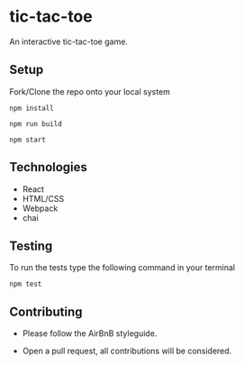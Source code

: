 # tic-tac-toe

An interactive tic-tac-toe game.

## Setup
Fork/Clone the repo onto your local system
```
npm install
```
```
npm run build
```
```
npm start
```

## Technologies 
* React 
* HTML/CSS
* Webpack
* chai

## Testing
To run the tests type the following command in your terminal

```
npm test
```

## Contributing

* Please follow the AirBnB styleguide.

* Open a pull request, all contributions will be considered.

